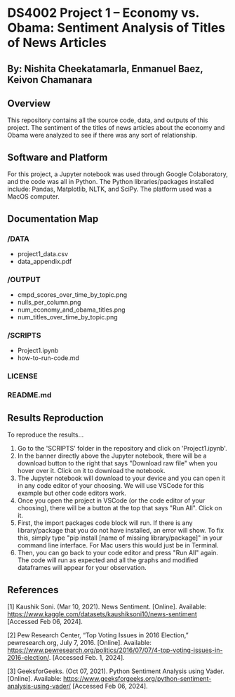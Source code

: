 # DS4002 Project 1 – Economy vs. Obama: Sentiment Analysis of Titles of News Articles
## By: Nishita Cheekatamarla, Enmanuel Baez, Keivon Chamanara

## Overview

This repository contains all the source code, data, and outputs of this project. The sentiment of the titles of news articles about the economy and Obama were analyzed to see if there was any sort of relationship.

## Software and Platform

For this project, a Jupyter notebook was used through Google Colaboratory, and the code was all in Python. The Python libraries/packages installed include: Pandas, Matplotlib, NLTK, and SciPy. The platform used was a MacOS computer.

## Documentation Map

### /DATA

+ project1_data.csv
+ data_appendix.pdf

### /OUTPUT

+ cmpd_scores_over_time_by_topic.png
+ nulls_per_column.png
+ num_economy_and_obama_titles.png
+ num_titles_over_time_by_topic.png

### /SCRIPTS

+ Project1.ipynb
+ how-to-run-code.md

### LICENSE

### README.md


## Results Reproduction

To reproduce the results...

1. Go to the 'SCRIPTS' folder in the repository and click on 'Project1.ipynb'.
2. In the banner directly above the Jupyter notebook, there will be a download button to the right that says "Download raw file" when you hover over it. Click on it to download the notebook.
3. The Jupyter notebook will download to your device and you can open it in any code editor of your choosing. We will use VSCode for this example but other code editors work.
4. Once you open the project in VSCode (or the code editor of your choosing), there will be a button at the top that says "Run All". Click on it.
5. First, the import packages code block will run. If there is any library/package that you do not have installed, an error will show. To fix this, simply type "pip install [name of missing library/package]" in your command line interface. For Mac users this would just be in Terminal.
6. Then, you can go back to your code editor and press "Run All" again. The code will run as expected and all the graphs and modified dataframes will appear for your observation.


## References

[1] Kaushik Soni. (Mar 10, 2021). News Sentiment. [Online]. Available: https://www.kaggle.com/datasets/kaushiksoni10/news-sentiment [Accessed Feb 06, 2024].

[2] Pew Research Center, “Top Voting Issues in 2016 Election,” pewresearch.org, July 7, 2016. [Online]. Available: https://www.pewresearch.org/politics/2016/07/07/4-top-voting-issues-in-2016-election/. [Accessed Feb. 1, 2024].

[3] GeeksforGeeks. (Oct 07, 2021). Python Sentiment Analysis using Vader. [Online]. Available: https://www.geeksforgeeks.org/python-sentiment-analysis-using-vader/ [Accessed Feb 06, 2024].







